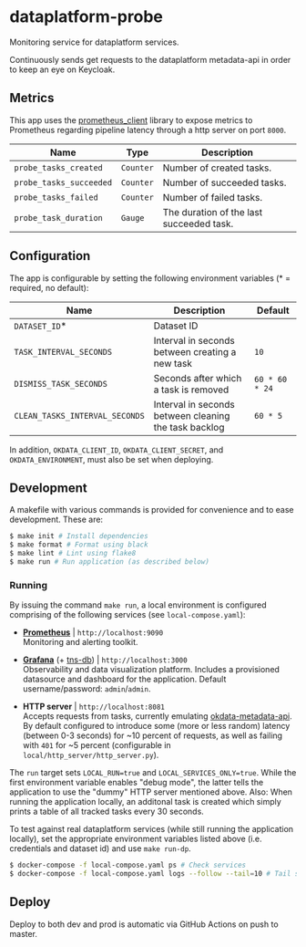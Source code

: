 # dataplatform-probe
Monitoring service for dataplatform services.

Continuously sends get requests to the dataplatform metadata-api in order to keep an eye on Keycloak.

## Metrics
This app uses the [prometheus_client](https://github.com/prometheus/client_python) library to expose
metrics to Prometheus regarding pipeline latency through a http server on port `8000`.

| Name                             | Type      | Description                                          |
|----------------------------------|-----------|------------------------------------------------------|
| `probe_tasks_created`            | `Counter` | Number of created tasks.                             |
| `probe_tasks_succeeded`          | `Counter` | Number of succeeded tasks.                           |
| `probe_tasks_failed`             | `Counter` | Number of failed tasks.                              |
| `probe_task_duration`            | `Gauge`   | The duration of the last succeeded task.             |

## Configuration

The app is configurable by setting the following environment variables (* = required, no default):

| Name                           | Description                                                      | Default        |
|--------------------------------|------------------------------------------------------------------|----------------|
| `DATASET_ID`*                  | Dataset ID                                                       |                |
| `TASK_INTERVAL_SECONDS`        | Interval in seconds between creating a new task                  | `10`           |
| `DISMISS_TASK_SECONDS`         | Seconds after which a task is removed                            | `60 * 60 * 24` |
| `CLEAN_TASKS_INTERVAL_SECONDS` | Interval in seconds between cleaning the task backlog            | `60 * 5`       |

In addition, `OKDATA_CLIENT_ID`, `OKDATA_CLIENT_SECRET`, and `OKDATA_ENVIRONMENT`, must also be set when deploying.

## Development

A makefile with various commands is provided for convenience and to ease development. These are:

```sh
$ make init # Install dependencies
$ make format # Format using black
$ make lint # Lint using flake8
$ make run # Run application (as described below)
```

### Running

By issuing the command `make run`, a local environment is configured comprising of the following services (see `local-compose.yaml`):

* [**Prometheus**](https://hub.docker.com/r/prom/prometheus) | `http://localhost:9090` \
  Monitoring and alerting toolkit.

* [**Grafana**](https://hub.docker.com/r/grafana/grafana) (+ [tns-db](https://hub.docker.com/r/grafana/tns-db)) | `http://localhost:3000`  \
  Observability and data visualization platform. Includes a provisioned datasource and dashboard for the application. Default username/password: `admin`/`admin`.

* **HTTP server** | `http://localhost:8081` \
  Accepts requests from tasks, currently emulating [okdata-metadata-api](https://github.com/oslokommune/okdata-metadata-api). By default configured to introduce some (more or less random) latency (between 0-3 seconds) for ~10 percent of requests, as well as failing with `401` for ~5 percent (configurable in `local/http_server/http_server.py`).

The `run` target sets `LOCAL_RUN=true` and `LOCAL_SERVICES_ONLY=true`. While the first environment variable enables "debug mode", the latter tells the application to use the "dummy" HTTP server mentioned above. Also: When running the application locally, an additonal task is created which simply prints a table of all tracked tasks every 30 seconds.

To test against real dataplatform services (while still running the application locally), set the appropriate environment variables listed above (i.e. credentials and dataset id) and use `make run-dp`.

```sh
$ docker-compose -f local-compose.yaml ps # Check services
$ docker-compose -f local-compose.yaml logs --follow --tail=10 # Tail service logs
```

## Deploy

Deploy to both dev and prod is automatic via GitHub Actions on push to master.
